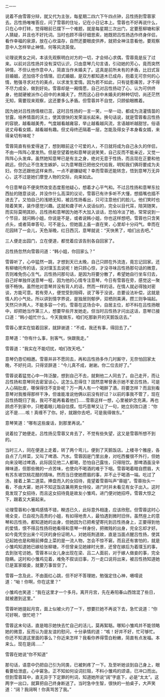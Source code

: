     二一一 

   说着不由雪蓉分辩，就又代为主张，每星期二四六下午四点钟，吕性扬到雪蓉家去。吕性扬唯唯答应，问了雪蓉的住址，记在小日记本上。雪蓉也不好再说什么，只在心中打转，觉得眼前已摆下一个难题，就是每星期三次出门，定要惹柳塘和家人猜疑，并且也不好托词。当时也顾不得仔细思索，她既把吕性扬选作终身伴侣，看作幸福的泉源，放在心坎温存，自然还要眼皮供养，就把全神注意看他，要观察意中人怎样举止神情，何等风流英俊。

   论理说男女之间，本该先观察明白对方的一切，才会倾心求偶，雪蓉竟是反了过来。以前对吕性扬并没有深切认识，只由意琴几句言语，引动她的芳心，竟而突然钟情，不但认他作意中人，简直当作未婚夫了。这真是前所未有的矛盾，比旧式盲目婚姻，还加倍不合情理。旧式婚姻，是双方都知道木已成舟，抱着无可奈何的心情，勉强寻求对方的美点，以求发生爱情。因为若不如此，只有徒惹痛苦，才不得不尽力成全，做到好处。雪蓉却是一厢情愿，自己对吕性扬动了心，认为可供终身，他就硬被派作心目中的未婚夫了。然而这心目中未婚夫的种种切切，尚还茫然无知，需要现来观察，这还要多么矛盾。但雪蓉并不自觉，只顾偷眼瞧着。

   因为她对吕性扬情根已茁，这时吕性扬的一言一笑，一举一动，都成为浇灌情苗的甘露，培养情苗的沃土，使其很快的发荣滋长起来。换句话说，就是雪蓉看吕性扬的容貌，越看越美秀，气度越看越雍容，举止越看越风流，言语越听越甜甘。俗语说丈母看女婿，越看越有趣。但丈母终还隔着一层，怎能及得女子本身看女婿，来得亲切有味呢？

   雪蓉简直有些爱得迷了，想到眼前这个可爱的人，不日就将成为自己永久的伴侣，不由一阵阵心里发热。但是空望着他和意琴说说笑笑，自己反而不能亲近，又觉一阵阵心头发痒。虽然她知意琴已是有主之身，绝对无意于性扬，而且现在正要和他疏远，但仍止不住发生嫉妒，以为意琴既已把他交代给我，明知我们俩将要成为夫妇，你怎还跟他这样亲热，一点不避嫌疑呢？幸而雪蓉还能转念，悟到意琴万无异心，这不过是她们摩登人物的交际，向来如此。

   今日意琴自不便突然改变态度惹他疑心，想着才心平气和。不过吕性扬和意琴东拉西扯的随意谈说，并没作什么高深的议论，雪蓉已有许多听不大懂，想插嘴也插不进去了。又怕自己的浅陋无知，被吕性扬看出，只可注意他们的脸儿。他们笑时也陪着笑笑，装作感觉兴趣。这就和聋子听人说话似的，完全以目代耳，陪哭随笑，而实际莫明其妙。吕性扬和意琴因为她不大加入谈话，恐怕冷淡了她，常常说到一个节目，就问韩小姐，你说是不是，或者说韩小姐，你也这样想吧。雪蓉也只含笑点头，或者简单答句，可不是么，但她面上虽一直在笑，心里却十分闷气。幸而在花园转了一会儿，天色渐晚，红日西沉，意琴就说：“天快黑了，咱们出去吧。”

   三人便走出园门，立在便道，都觉着应该告别各自回家了。

   吕性扬忽然向雪蓉问道：“韩小姐，你回家么？”

   雪蓉听了，心中猛然一跳，才想到天已太晚，自己只顾在外流连，竟忘记回家。还有柳塘托传的话，没对璞玉去说呢！她只顾心惊，才没寻味吕性扬那句话的微意，否则难免伤心生气。吕性扬问那句话，是因为将要分散了，希望她自行坐车归去，自己好单独伴送意琴一程，因为他的心情专注意琴，今日有雪蓉在旁，感觉这一聚很不畅快。虽然他对意琴并没有背人的话，然而一样的话，在情人就必得独对密谈，方能可意。若有旁人，便觉受到阻碍，说了等于没说，总要设法补偿，这就是情人的小气处。所以讲到情字界说，是独居则郁伊，双栖则美满，攒三则争端起。天然只许两人，不能多容一个的。雪蓉在这场合中，自居主位，却不料在吕性扬眼中，却把她当作第三人，想要早些开发她走。但当时吕性扬才问出这话，意琴已接口道：“韩小姐忙什么，今天我做东，咱们吃那新开的天鹅饭店去。”

   雪蓉心里实在惦着回家，就辞谢道：“不成，我还有事，得回去了。”

   意琴道：“你有什么事，别客气，快跟我走。”

   雪蓉道：“我实在不能叨扰，咱们改天吧。”

   意琴仍恳切相邀。雪蓉并非不愿同去，再和吕性扬多作几时厮守，无奈怕回家太晚，不好托词，只得坚辞道：“今儿真不成，谢谢。你二位去好了。”

   雪蓉说着猛觉心中一阵泛酸，想到自己不去，就剩他二人同去了。自己走开，而让吕性扬和意琴同去密室谈心，这怎么忍得住？固然意琴曾表示她不爱吕性扬，可是人心隔肚皮，哪保得住不变卦呢？万一两人有一个喝醉了酒，将要怎样？而且别看意琴对我推得那样干净，但谁能准说他俩以前没有好过？以前的事我不管了，现在吕性扬既归了我，我可不能再看着他们……雪蓉这样一想，心里被妒念充满，再也顾虑不到家中，只瞪着眼儿暗自估摸。恰巧意琴又让了一句，她立刻改口道：“你这不是……咳！真缠不了你。好，就跟你去吧，可是我得做东。”

   意琴笑道：“哪有这些废话，到那里再说。”

   说着拉了她便走。吕性扬见雪蓉又肯去了，不觉有些失望，这又是雪蓉所想不到的。

   当时三人，同在便道上走着，转了两个弯儿，便到了天鹅饭店。上楼寻个雅座，各自点了几样菜，又叫了啤酒、汽水。雪蓉因是门里出身，对吃西餐很不外行，但她向来没喝过啤酒，此际因见他二人都喝，恐怕自己露怯，只得陪饮。那啤酒虽没辛辣味道，但那些微的一点苦味，也使向不喝酒的难于下咽。雪蓉喝着暗自攒眉，大有苏东坡饮桃花醋的情味。然而当日使她攒眉的事，并不止于喝酒一端。吃过了汤，接着上第二道菜。捧盘而入的女招待，竟望着雪蓉叫声“蓉姐”。雪蓉抬头一看，不由大窘，她并不知这饭店兼用男女侍役，进门时并未看见有女子出入。这时竟发现了女招待，而且这女招待竟是故友小雏鸡，进门便对她招呼。雪蓉大惊之下，跟着又大窘起来。

   论理雪蓉和小雏鸡感情不错，睽违已久，此际意外相逢，应该欣慰。但雪蓉这时心境全变，已自视为高贵的小姐，有如得地贵人，最怕遇到微时旧伴。虽然座上的意琴和吕性扬，都知道她的出身，但她因为已把希望寄托到吕性扬身上，正要得到他的爱情，恨不得吕性扬将她看得和意琴一样身份，把微贱的出身，完全忘却才好。如今竟凭空出来个可厌的身份证明人，对她班荆道故，直是当面点醒吕性扬，使其记起她也是和眼前捧盘上菜的是一流人物，怎会不惊不窘。而且还有害怕的，就是小雏鸡知道她已嫁给张柳塘，不但曾亲见她嫁时光景，还曾在嫁后为着璞玉的事，去到张宅访她。雪蓉本以女儿身出现在梁、吕二人面前，对于嫁人做妾的事，完全隐瞒。这时和小雏鸡见着，难免不叙谈旧事，万一走口说将出来，被吕性扬知道她已是富家姬妾，就要万事皆空了。

   雪蓉一念及此，不由面红心跳，但不好不答理她，勉强定住心神，嗫嚅说道：“呦！你啊，你在这里？”

   小雏鸡也笑道：“我在这里才一个多月。离开月宫，先在寿阳春山西馆混了些日，就被邀到这里。”

   雪蓉听她提起月宫，面上似被火灼了一下，想要拦她不再说下去，急忙说道：“你可好啊，很忙吧？”

   雪蓉这末句话，直是暗示她快去忙自己的活儿，莫再絮聒。哪知小雏鸡并不能领略她的微意，反而认为是友谊的慰问，十分承情的道：“咳！好并不好，忙可够忙。你还不知道这里面的事么？你近来怎样？我看你养得雪白粉嫩，简直有点发福。本来么，现在是阔……”

   雪蓉在她说“你不知道”

   那句话，语意中仍把自己引为同类，已被刺疼了一下。及至听她谈到自己身上，眼看要给泄底，心中窘急。正不知如何设词拦阻，不料小雏鸡的颂语，已冲口而出。但到雪蓉耳中，直无异于下定罪的判词，知道她所说“阔”字底下，必是“太太”。这两字一出口，就算把自己终身断送了。当时急中生智，很快的一拍桌子，大声笑道：“阔？我阔啊！你真骂苦了我。”

